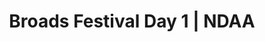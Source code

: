 ---
layout: match
title: Broads Festival Day 1 | NDAA
keywords: NDAA, norwich & district anglers, norwich and district angling, norwich & district, matches, fishing match, match list, match calendar, match listing, ndaa broads festival 2024, 2024 ndaa broads festival, ndaa broads festival day 1, ndaa broads festival 1
match-period: days
sections:
  # - title: Match Information
  #   hash: match-info
  #   css-class: match-info
  #   paragraphs:
  #     - hdr:
  #       img:
  #       sentences:
  #         - txt: Please bring boots/waders and platform as some pegs in the ronds will be underwater during high tide.
  #         - txt: Each angler rotates between zones A-C over the 3 days. Each zone contains at least 3 sections with points allocated per section.
  #         - txt: Day 1 free draw.
  #         - txt: Those of you who draw scales please ensure you collect them from Match HQ <strong>before</strong> leaving the draw. Please ensure scales are returned to Match HQ each day.
  #         - txt: There will be a daily prize to the scales-person with the biggest weight.
  #         - txt: Payout
  #         - ulist-items:
  #           - item: Top two anglers per section.
  #           - item: Top eight anglers based on accumulated section points over both days (accumulated weight used in the event of a tie on points).
  #         - txt: Results across the three days will be declared at end of third day at Match HQ.
  #         - txt: <strong>Please note that Pike, Zander & Trout do not count.</strong>
  - title: Match Result
    hash: match-result
    paragraphs:
      - hdr:
        img:
        sentences:
          - txt: Day 3 top five weights shown above.
          - txt: Three Rivers Festival decided by sections points (then accumulated weight).
          - txt: Positions after Day 3 shown below.
  - title: 
    hash:
    css-class: table-container
    paragraphs:
      - result-file: bf-d1
---